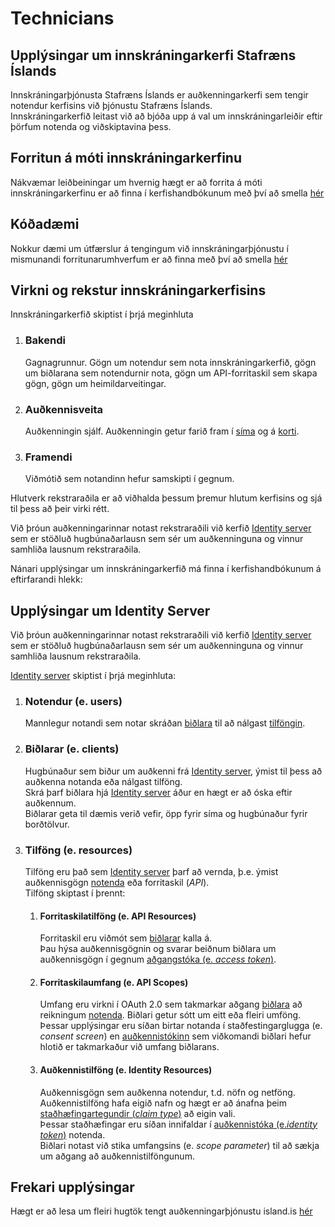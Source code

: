 # Technicians

## Upplýsingar um innskráningarkerfi Stafræns Íslands

Innskráningarþjónusta Stafræns Íslands er auðkenningarkerfi sem tengir notendur kerfisins við þjónustu Stafræns Íslands.  
Innskráningarkerfið leitast við að bjóða upp á val um innskráningarleiðir eftir þörfum notenda og viðskiptavina þess.

## Forritun á móti innskráningarkerfinu

Nákvæmar leiðbeiningar um hvernig hægt er að forrita á móti innskráningarkerfinu er að finna í kerfishandbókunum með því að smella [hér](https://github.com/island-is/island.is/tree/main/handbook/technical-overview/auth)

## Kóðadæmi

Nokkur dæmi um útfærslur á tengingum við innskráningarþjónustu í mismunandi forritunarumhverfum er að finna með því að smella [hér](https://github.com/island-is/identity-server.samples)

## Virkni og rekstur innskráningarkerfisins

Innskráningarkerfið skiptist í þrjá meginhluta

1.  ### Bakendi

    Gagnagrunnur. Gögn um notendur sem nota innskráningarkerfið, gögn um biðlarana sem notendurnir nota, gögn um API-forritaskil sem skapa gögn, gögn um heimildarveitingar.

2.  ### Auðkennisveita

    Auðkenningin sjálf. Auðkenningin getur farið fram í 
    [síma](../instructions/client/edit/README.md#sim-card) og á 
    [korti](../instructions/client/edit/README.md#identity-card).

3.  ### Framendi

    Viðmótið sem notandinn hefur samskipti í gegnum.

Hlutverk rekstraraðila er að viðhalda þessum þremur hlutum kerfisins og sjá til þess að þeir virki rétt.

Við þróun auðkenningarinnar notast rekstraraðili við kerfið 
[Identity server](#ids4) sem er stöðluð hugbúnaðarlausn sem sér um auðkenninguna og vinnur samhliða lausnum rekstraraðila.

Nánari upplýsingar um innskráningarkerfið má finna í kerfishandbókunum á eftirfarandi hlekk:

## <a name="ids4"></a>Upplýsingar um Identity Server

Við þróun auðkenningarinnar notast rekstraraðili við kerfið [Identity server](https://identityserver.io/) sem er stöðluð hugbúnaðarlausn sem sér um auðkenninguna og vinnur samhliða lausnum rekstraraðila.

[Identity server](https://identityserver.io/) skiptist í þrjá meginhluta:

1.  ### Notendur (e. users)

    Mannlegur notandi sem notar skráðan [biðlara](../instructions/client/README.md)
    til að nálgast [tilföngin](../instructions/resources/README.md).

2.  ### Biðlarar (e. clients)

    Hugbúnaður sem biður um auðkenni frá [Identity server](https://identityserver.io/), ýmist til þess að auðkenna notanda eða nálgast tilföng.  
    Skrá þarf biðlara hjá [Identity server](https://identityserver.io/) áður en hægt er að óska eftir auðkennum.  
    Biðlarar geta til dæmis verið vefir, öpp fyrir síma og hugbúnaður fyrir borðtölvur.

3.  ### Tilföng (e. resources)

    Tilföng eru það sem [Identity server](https://identityserver.io/) þarf að vernda, þ.e. ýmist auðkennisgögn [notenda](../instructions/users/) eða
    forritaskil (_API_).  
    Tilföng skiptast í þrennt:

    1.  #### Forritaskilatilföng (e. API Resources)

        Forritaskil eru viðmót sem [biðlarar](../instructions/client/README.md) kalla á.  
        Þau hýsa auðkennisgögnin og svarar beiðnum biðlara um auðkennisgögn í gegnum [aðgangstóka (e. _access token_)](../instructions/concepts.md#access-token).

    2.  #### Forritaskilaumfang (e. API Scopes)

        Umfang eru virkni í OAuth 2.0 sem takmarkar aðgang [biðlara](../instructions/client/README.md) að reikningum [notenda](../instructions/users/README.md).
        Biðlari getur sótt um eitt eða fleiri umföng.  
        Þessar upplýsingar eru síðan birtar notanda í staðfestingarglugga (e. _consent screen_) en [auðkennistókinn](../instructions/concepts.md#access-token) sem viðkomandi biðlari hefur hlotið er takmarkaður við umfang biðlarans.

    3.  #### Auðkennistilföng (e. Identity Resources)

        Auðkennisgögn sem auðkenna notendur, t.d. nöfn og netföng.  
        Auðkennistilföng hafa eigið nafn og hægt er að ánafna þeim [staðhæfingartegundir (_claim type_)](../instructions/concepts.md#claims) að eigin vali.  
        Þessar staðhæfingar eru síðan innifaldar í [auðkennistóka (e._identity token_)](../instructions/concepts.md#identity-token) notenda.  
        Biðlari notast við stika umfangsins (e. _scope parameter_) til að
        sækja um aðgang að auðkennistilföngunum.

## Frekari upplýsingar

Hægt er að lesa um fleiri hugtök tengt auðkenningarþjónustu island.is [hér](../instructions/concepts.md)

